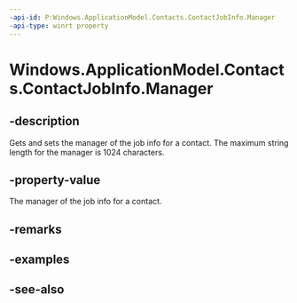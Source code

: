 ----api-id: P:Windows.ApplicationModel.Contacts.ContactJobInfo.Manager
-api-type: winrt property
---<!-- Property syntaxpublic string Manager { get;  set; }--># Windows.ApplicationModel.Contacts.ContactJobInfo.Manager## -descriptionGets and sets the manager of the job info for a contact. The maximum string length for the manager is 1024 characters.## -property-valueThe manager of the job info for a contact.## -remarks## -examples## -see-also